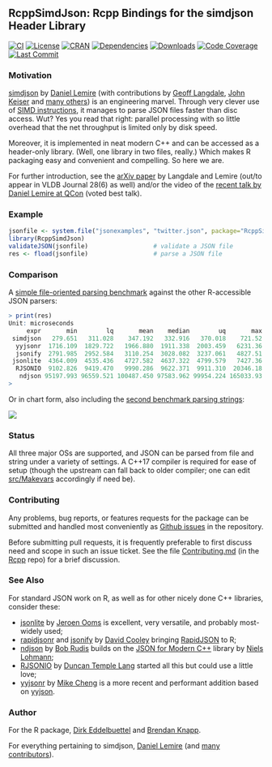 ## RcppSimdJson: Rcpp Bindings for the simdjson Header Library

[![CI](https://github.com/eddelbuettel/rcppsimdjson/workflows/ci/badge.svg)](https://github.com/eddelbuettel/rcppsimdjson/actions?query=workflow%3Aci)
[![License](https://eddelbuettel.github.io/badges/GPL2+.svg)](https://www.gnu.org/licenses/gpl-2.0.html)
[![CRAN](https://www.r-pkg.org/badges/version/RcppSimdJson)](https://cran.r-project.org/package=RcppSimdJson)
[![Dependencies](https://tinyverse.netlify.com/badge/RcppSimdJson)](https://cran.r-project.org/package=RcppSimdJson)
[![Downloads](https://cranlogs.r-pkg.org/badges/RcppSimdJson?color=brightgreen)](https://www.r-pkg.org/pkg/RcppSimdJson)
[![Code Coverage](https://codecov.io/gh/eddelbuettel/RcppSimdJson/graph/badge.svg)](https://app.codecov.io/gh/eddelbuettel/RcppSimdJson)
[![Last Commit](https://img.shields.io/github/last-commit/eddelbuettel/rcppsimdjson)](https://github.com/eddelbuettel/rcppsimdjson)

### Motivation

[simdjson](https://github.com/simdjson/simdjson) by [Daniel Lemire](https://lemire.me/en/) (with contributions by [Geoff
Langdale](https://branchfree.org/),  [John Keiser](https://github.com/jkeiser) and  [many others](https://github.com/simdjson/simdjson/graphs/contributors)) is an
engineering marvel.  Through very clever use of [SIMD instructions](https://en.wikipedia.org/wiki/SIMD),
it manages to parse JSON files faster than disc access. Wut? Yes you read that right: parallel
processing with so little overhead that the net throughput is limited only by disk speed.

Moreover, it is implemented in neat modern C++ and can be accessed as a header-only library. (Well,
one library in two files, really.)  Which makes R packaging easy and convenient and compelling. So
here we are.

For further introduction, see the [arXiv paper](https://arxiv.org/abs/1902.08318) by Langdale and Lemire (out/to appear in VLDB
Journal 28(6) as well) and/or the video of the [recent talk by Daniel Lemire at
QCon](https://www.youtube.com/watch?v=wlvKAT7SZIQ) (voted best talk).

### Example

```r
jsonfile <- system.file("jsonexamples", "twitter.json", package="RcppSimdJson")
library(RcppSimdJson)
validateJSON(jsonfile)                  # validate a JSON file
res <- fload(jsonfile)                  # parse a JSON file
```

### Comparison

A [simple file-oriented parsing benchmark](demo/simpleBenchmark.R) against the other R-accessible
JSON parsers:

```r
> print(res)
Unit: microseconds
     expr       min        lq       mean    median        uq       max neval   cld
 simdjson   279.651   311.028    347.192   332.916   370.018    721.52   100 a
  yyjsonr  1716.109  1829.722   1966.880  1911.338  2003.459   6231.36   100 ab
  jsonify  2791.985  2952.584   3110.254  3028.082  3237.061   4827.51   100  bc
 jsonlite  4364.009  4535.436   4727.582  4637.322  4799.579   7427.36   100   c
  RJSONIO  9102.826  9419.470   9990.286  9622.371  9911.310  20346.18   100    d
   ndjson 95197.993 96559.521 100487.450 97583.962 99954.224 165033.93   100     e
>
```

Or in chart form, also including the [second benchmark parsing strings](demo/simpleParseBenchmark.R):

![](https://eddelbuettel.github.io/rcppsimdjson/rcppsimdjson_both_benchmarks.png)

### Status

All three major OSs are supported, and JSON can be parsed from file and string under a variety of
settings. A C++17 compiler is required for ease of setup (though the upstream can fall back to older
compiler; one can edit [src/Makevars](https://github.com/eddelbuettel/rcppsimdjson/blob/master/src/Makevars)
accordingly if need be).

### Contributing

Any problems, bug reports, or features requests for the package can be submitted and handled most
conveniently as [Github issues](https://github.com/eddelbuettel/rcppsimdjson/issues) in the repository.

Before submitting pull requests, it is frequently preferable to first discuss need and scope in such
an issue ticket.  See the file
[Contributing.md](https://github.com/RcppCore/Rcpp/blob/master/Contributing.md) (in the
[Rcpp](https://github.com/RcppCore/Rcpp) repo) for a brief discussion.


### See Also

For standard JSON work on R, as well as for other nicely done C++ libraries, consider these:

- [jsonlite](https://cran.r-project.org/package=jsonlite) by [Jeroen Ooms](https://github.com/jeroen) is excellent, very versatile, and probably most-widely used;
- [rapidjsonr](https://cran.r-project.org/package=rapidjsonr) and [jsonify](https://cran.r-project.org/package=jsonify) by [David Cooley](https://github.com/dcooley) bringing [RapidJSON](https://rapidjson.org/) to R;
- [ndjson](https://cran.r-project.org/package=ndjson) by [Bob Rudis](https://rud.is/b/) builds on the [JSON for Modern C++](https://github.com/nlohmann/json) library by [Niels Lohmann](https://github.com/nlohmann);
- [RJSONIO](https://cran.r-project.org/package=RJSONIO) by [Duncan Temple Lang](https://www.stat.ucdavis.edu/~duncan/) started all this but could use a little love;
- [yyjsonr](https://cran.r-project.org/package=yyjsonr) by [Mike Cheng](https://coolbutuseless.github.io/) is a more recent and performant addition based on [yyjson](https://github.com/ibireme/yyjson).

### Author

For the R package, [Dirk Eddelbuettel](https://github.com/eddelbuettel) and [Brendan
Knapp](https://github.com/knapply).

For everything pertaining to simdjson, [Daniel Lemire](https://lemire.me/en/) (and [many
contributors](https://github.com/simdjson/simdjson/graphs/contributors)).
